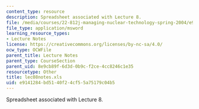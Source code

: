 ```yaml
---
content_type: resource
description: Spreadsheet associated with Lecture 8.
file: /media/courses/22-812j-managing-nuclear-technology-spring-2004/e9141284bd5140f24cf55a75179c04b5_lec08notes.xls
file_type: application/msword
learning_resource_types:
- Lecture Notes
license: https://creativecommons.org/licenses/by-nc-sa/4.0/
ocw_type: OCWFile
parent_title: Lecture Notes
parent_type: CourseSection
parent_uid: 8e9cb89f-6d3d-0b9c-f2ce-4cc8246c1e35
resourcetype: Other
title: lec08notes.xls
uid: e9141284-bd51-40f2-4cf5-5a75179c04b5
---
```

Spreadsheet associated with Lecture 8.
